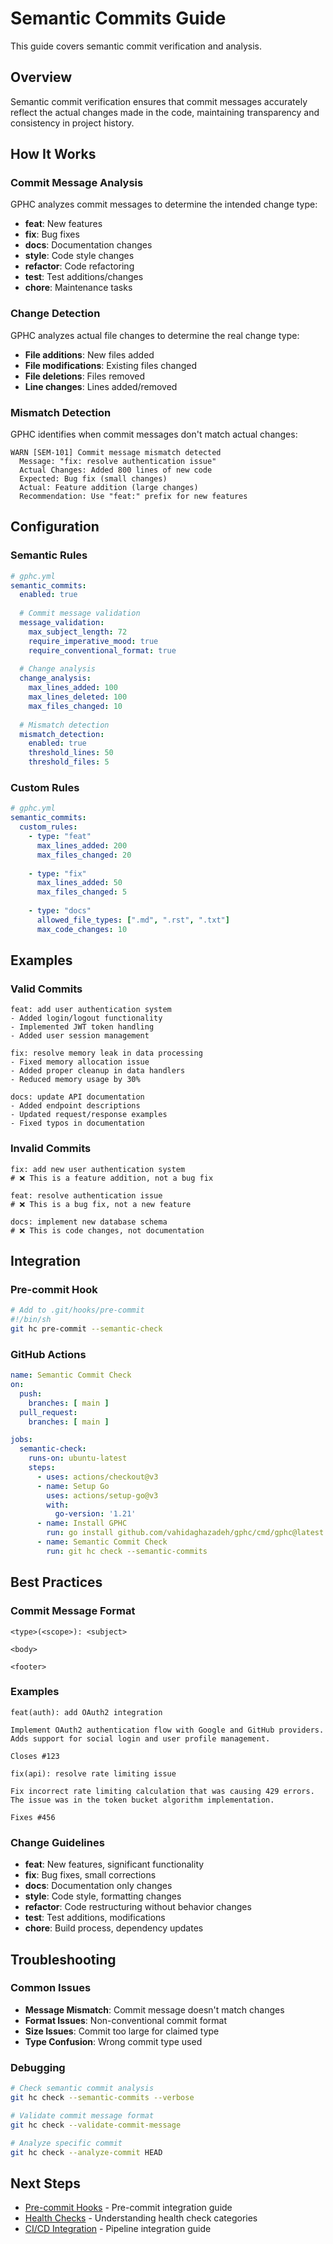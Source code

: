 # Semantic Commits Guide

This guide covers semantic commit verification and analysis.

## Overview

Semantic commit verification ensures that commit messages accurately reflect the actual changes made in the code, maintaining transparency and consistency in project history.

## How It Works

### Commit Message Analysis
GPHC analyzes commit messages to determine the intended change type:
- **feat**: New features
- **fix**: Bug fixes
- **docs**: Documentation changes
- **style**: Code style changes
- **refactor**: Code refactoring
- **test**: Test additions/changes
- **chore**: Maintenance tasks

### Change Detection
GPHC analyzes actual file changes to determine the real change type:
- **File additions**: New files added
- **File modifications**: Existing files changed
- **File deletions**: Files removed
- **Line changes**: Lines added/removed

### Mismatch Detection
GPHC identifies when commit messages don't match actual changes:

```
WARN [SEM-101] Commit message mismatch detected
  Message: "fix: resolve authentication issue"
  Actual Changes: Added 800 lines of new code
  Expected: Bug fix (small changes)
  Actual: Feature addition (large changes)
  Recommendation: Use "feat:" prefix for new features
```

## Configuration

### Semantic Rules
```yaml
# gphc.yml
semantic_commits:
  enabled: true
  
  # Commit message validation
  message_validation:
    max_subject_length: 72
    require_imperative_mood: true
    require_conventional_format: true
  
  # Change analysis
  change_analysis:
    max_lines_added: 100
    max_lines_deleted: 100
    max_files_changed: 10
    
  # Mismatch detection
  mismatch_detection:
    enabled: true
    threshold_lines: 50
    threshold_files: 5
```

### Custom Rules
```yaml
# gphc.yml
semantic_commits:
  custom_rules:
    - type: "feat"
      max_lines_added: 200
      max_files_changed: 20
      
    - type: "fix"
      max_lines_added: 50
      max_files_changed: 5
      
    - type: "docs"
      allowed_file_types: [".md", ".rst", ".txt"]
      max_code_changes: 10
```

## Examples

### Valid Commits
```
feat: add user authentication system
- Added login/logout functionality
- Implemented JWT token handling
- Added user session management

fix: resolve memory leak in data processing
- Fixed memory allocation issue
- Added proper cleanup in data handlers
- Reduced memory usage by 30%

docs: update API documentation
- Added endpoint descriptions
- Updated request/response examples
- Fixed typos in documentation
```

### Invalid Commits
```
fix: add new user authentication system
# ❌ This is a feature addition, not a bug fix

feat: resolve authentication issue
# ❌ This is a bug fix, not a new feature

docs: implement new database schema
# ❌ This is code changes, not documentation
```

## Integration

### Pre-commit Hook
```bash
# Add to .git/hooks/pre-commit
#!/bin/sh
git hc pre-commit --semantic-check
```

### GitHub Actions
```yaml
name: Semantic Commit Check
on:
  push:
    branches: [ main ]
  pull_request:
    branches: [ main ]

jobs:
  semantic-check:
    runs-on: ubuntu-latest
    steps:
      - uses: actions/checkout@v3
      - name: Setup Go
        uses: actions/setup-go@v3
        with:
          go-version: '1.21'
      - name: Install GPHC
        run: go install github.com/vahidaghazadeh/gphc/cmd/gphc@latest
      - name: Semantic Commit Check
        run: git hc check --semantic-commits
```

## Best Practices

### Commit Message Format
```
<type>(<scope>): <subject>

<body>

<footer>
```

### Examples
```
feat(auth): add OAuth2 integration

Implement OAuth2 authentication flow with Google and GitHub providers.
Adds support for social login and user profile management.

Closes #123
```

```
fix(api): resolve rate limiting issue

Fix incorrect rate limiting calculation that was causing 429 errors.
The issue was in the token bucket algorithm implementation.

Fixes #456
```

### Change Guidelines
- **feat**: New features, significant functionality
- **fix**: Bug fixes, small corrections
- **docs**: Documentation only changes
- **style**: Code style, formatting changes
- **refactor**: Code restructuring without behavior changes
- **test**: Test additions, modifications
- **chore**: Build process, dependency updates

## Troubleshooting

### Common Issues
- **Message Mismatch**: Commit message doesn't match changes
- **Format Issues**: Non-conventional commit format
- **Size Issues**: Commit too large for claimed type
- **Type Confusion**: Wrong commit type used

### Debugging
```bash
# Check semantic commit analysis
git hc check --semantic-commits --verbose

# Validate commit message format
git hc check --validate-commit-message

# Analyze specific commit
git hc check --analyze-commit HEAD
```

## Next Steps
- [Pre-commit Hooks](pre-commit-hooks.md) - Pre-commit integration guide
- [Health Checks](health-checks.md) - Understanding health check categories
- [CI/CD Integration](ci-cd-integration.md) - Pipeline integration guide
